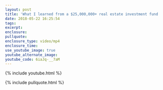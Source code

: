 ```yaml
---
layout: post
title: 'What I learned from a $25,000,000+ real estate investment fund owner'
date: 2018-05-22 16:25:54
tags:
excerpt:
enclosure:
pullquote:
enclosure_type: video/mp4
enclosure_time:
use_youtube_image: true
youtube_alternate_image:
youtube_code: 6iaJq-__7aM
---
```


{% include youtube.html %}

{% include pullquote.html %}